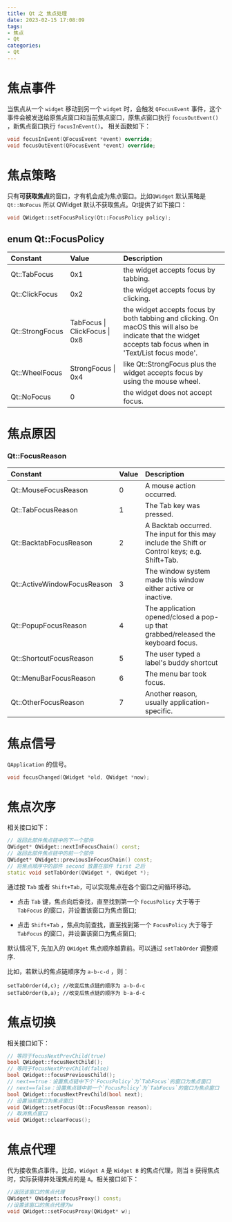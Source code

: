 ```yaml
---
title: Qt 之 焦点处理
date: 2023-02-15 17:08:09
tags:
- 焦点
- Qt
categories:
- Qt
---
```


# 焦点事件

当焦点从一个 `widget` 移动到另一个 `widget` 时，会触发 `QFocusEvent` 事件，这个事件会被发送给原焦点窗口和当前焦点窗口，原焦点窗口执行 `focusOutEvent()` ，新焦点窗口执行 `focusInEvent()`。 相关函数如下：

```c++
void focusInEvent(QFocusEvent *event) override;
void focusOutEvent(QFocusEvent *event) override;
```
# 焦点策略

只有**可获取焦点**的窗口，才有机会成为焦点窗口。比如`QWidget` 默认策略是 `Qt::NoFocus` 所以 QWidget 默认不获取焦点。Qt提供了如下接口：
```c++
void QWidget::setFocusPolicy(Qt::FocusPolicy policy);
```
<!--more-->
## enum Qt::FocusPolicy

| Constant | Value | Description | 
| :---        |    :---  |          :--- |
| Qt::TabFocus |	0x1	| the widget accepts focus by tabbing.| 
| Qt::ClickFocus | 	0x2	| the widget accepts focus by clicking.| 
| Qt::StrongFocus | 	TabFocus &#124; ClickFocus &#124; 0x8	|  the widget accepts focus by both tabbing and clicking. On macOS this will also be indicate that the widget accepts tab focus when in 'Text/List focus mode'.| 
| Qt::WheelFocus | 	StrongFocus &#124; 0x4	| like Qt::StrongFocus plus the widget accepts focus by using the mouse wheel.| 
| Qt::NoFocus | 0	| the widget does not accept focus.| 

# 焦点原因

### Qt::FocusReason

| Constant | Value | Description | 
| :---        |    :---  |          :--- |
| Qt::MouseFocusReason| 	0	| A mouse action occurred.
| Qt::TabFocusReason| 	1	| The Tab key was pressed.
| Qt::BacktabFocusReason| 	2	| A Backtab occurred. The input for this may include the Shift or Control keys; e.g. Shift+Tab.
| Qt::ActiveWindowFocusReason| 	3	| The window system made this window either active or inactive.
| Qt::PopupFocusReason| 	4	| The application opened/closed a pop-up that grabbed/released the keyboard focus.| 
| Qt::ShortcutFocusReason| 	5	| The user typed a label's buddy shortcut| 
| Qt::MenuBarFocusReason| 	6	| The menu bar took focus.| 
| Qt::OtherFocusReason| 	7	| Another reason, usually application-specific.| 
# 焦点信号

`QApplication` 的信号。
```c++
void focusChanged(QWidget *old, QWidget *now);
```
# 焦点次序

相关接口如下： 
```c++
// 返回此部件焦点链中的下一个部件
QWidget* QWidget::nextInFocusChain() const; 
// 返回此部件焦点链中的前一个部件
QWidget* QWidget::previousInFocusChain() const;
// 将焦点顺序中的部件 second 放置在部件 first 之后
static void setTabOrder(QWidget *, QWidget *);
```

通过按 `Tab` 或者 `Shift+Tab`，可以实现焦点在各个窗口之间循环移动。

- 点击 `Tab` 键，焦点向后查找，直至找到第一个 `FocusPolicy` 大于等于 `TabFocus` 的窗口，并设置该窗口为焦点窗口;

- 点击 `Shift+Tab` ，焦点向前查找，直至找到第一个 `FocusPolicy`  大于等于 `TabFocus` 的窗口，并设置该窗口为焦点窗口;

默认情况下, 先加入的 `QWidget` 焦点顺序越靠前。可以通过 `setTabOrder` 调整顺序.

比如，若默认的焦点链顺序为 `a-b-c-d` ，则：
```
setTabOrder(d,c); //改变后焦点链的顺序为 a-b-d-c
setTabOrder(b,a); //改变后焦点链的顺序为 b-a-d-c
```

# 焦点切换

相关接口如下： 

```c++
// 等同于focusNextPrevChild(true)
bool QWidget::focusNextChild();
// 等同于focusNextPrevChild(false)
bool QWidget::focusPreviousChild();
// next==true：设置焦点链中下个`FocusPolicy`为`TabFocus`的窗口为焦点窗口
// next==false：设置焦点链中前一个`FocusPolicy`为`TabFocus`的窗口为焦点窗口
bool QWidget::focusNextPrevChild(bool next);
// 设置当前窗口为焦点窗口
void QWidget::setFocus(Qt::FocusReason reason);
// 取消焦点窗口
void QWidget::clearFocus();
```

# 焦点代理

代为接收焦点事件。比如，`Widget A` 是 `Widget B` 的焦点代理，则当 `B` 获得焦点时，实际获得并处理焦点的是 `A`。相关接口如下： 

```c++
//返回该窗口的焦点代理
QWidget* QWidget::focusProxy() const; 
//设置该窗口的焦点代理为w
void QWidget::setFocusProxy(QWidget* w);
```